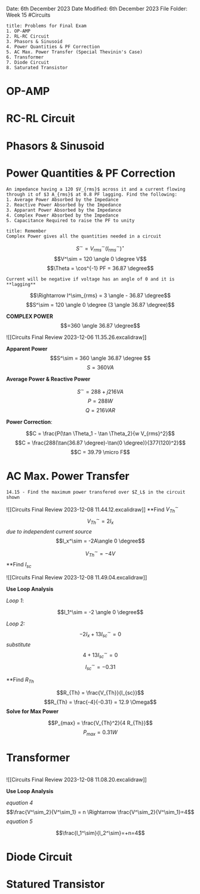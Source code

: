 Date: 6th December 2023
Date Modified: 6th December 2023
File Folder: Week 15
#Circuits

```ad-summary
title: Problems for Final Exam
1. OP-AMP
2. RL-RC Circuit
3. Phasors & Sinusoid
4. Power Quantities & PF Correction
5. AC Max. Power Transfer (Special Thevinin's Case)
6. Transformer
7. Diode Circuit
8. Saturated Transistor
```

# OP-AMP

# RC-RL Circuit

# Phasors & Sinusoid

# Power Quantities & PF Correction

```ad-question
An impedance having a 120 $V_{rms}$ across it and a current flowing through it of $3 A_{rms}$ at 0.8 PF lagging. Find the following:
1. Average Power Absorbed by the Impedance
2. Reactive Power Absorbed by the Impedance
3. Apparant Power Absorbed by the Impedance
4. Complex Power Absorbed by the Impedance
5. Capacitance Required to raise the PF to unity
```

```ad-note
title: Remember
Complex Power gives all the quantities needed in a circuit
```

$$S^\sim = V^\sim_{rms}(I^\sim_{rms})^\star$$
$$V^\sim = 120 \angle 0 \degree V$$
$$\Theta = \cos^{-1} PF = 36.87 \degree$$
```ad-note
Current will be negative if voltage has an angle of 0 and it is **lagging**
```

$$\Rightarrow I^\sim_{rms} = 3 \angle - 36.87 \degree$$
$$S^\sim = 120 \angle 0 \degree (3 \angle 36.87 \degree)$$

**COMPLEX POWER**
$$=360 \angle 36.87 \degree$$

![[Circuits Final Review 2023-12-06 11.35.26.excalidraw]]

**Apparent Power**
$$S^\sim = 360 \angle 36.87 \degree $$
$$S = 360 VA$$

**Average Power & Reactive Power**

$$S^\sim= 288+j216 VA$$
$$P = 288W$$
$$Q = 216 VAR$$

**Power Correction**:

$$C = \frac{P(\tan \Theta_1 - \tan \Theta_2}{w V_{rms}^2}$$
$$C = \frac{288(\tan(36.87 \degree)-\tan(0 \degree)}{377(120)^2}$$
$$C = 39.79 \micro F$$
# AC Max. Power Transfer

```ad-question
14.15 - Find the maximum power transfered over $Z_L$ in the circuit shown
```

![[Circuits Final Review 2023-12-08 11.44.12.excalidraw]]
**Find $V^\sim_{Th}$
$$V^\sim_{Th} = 2I_x$$
*due to independent current source*
$$I_x^\sim = -2A\angle 0 \degree$$

$$V_{Th}^\sim = -4 V$$
**Find $I_{sc}$

![[Circuits Final Review 2023-12-08 11.49.04.excalidraw]]

**Use Loop Analysis**

*Loop 1*:

$$I_1^\sim = -2 \angle 0 \degree$$

*Loop 2:*
$$-2I_x + 13I_{sc}^\sim = 0$$
*substitute*
$$4+13I_{sc}^\sim = 0$$
$$I_{sc}^\sim = -0.31$$

**Find $R_{Th}$

$$R_{Th} = \frac{V_{Th}}{I_{sc}}$$
$$R_{Th} = \frac{-4}{-0.31} = 12.9 \Omega$$
**Solve for Max Power**

$$P_{max} = \frac{V_{Th}^2}{4 R_{Th}}$$
$$P_{max} = 0.31 W$$
# Transformer

```ad-question

```

![[Circuits Final Review 2023-12-08 11.08.20.excalidraw]]

**Use Loop Analysis**

*equation 4*
$$\frac{V^\sim_2}{V^\sim_1} = n \Rightarrow \frac{V^\sim_2}{V^\sim_1}=4$$
*equation 5*

$$\frac{I_1^\sim}{I_2^\sim}=+n=4$$
# Diode Circuit

# Statured Transistor


